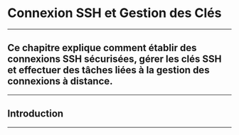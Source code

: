 # **Connexion SSH et Gestion des Clés**
---


## **Ce chapitre explique comment établir des connexions SSH sécurisées, gérer les clés SSH et effectuer des tâches liées à la gestion des connexions à distance.**
---


## **Introduction**
---